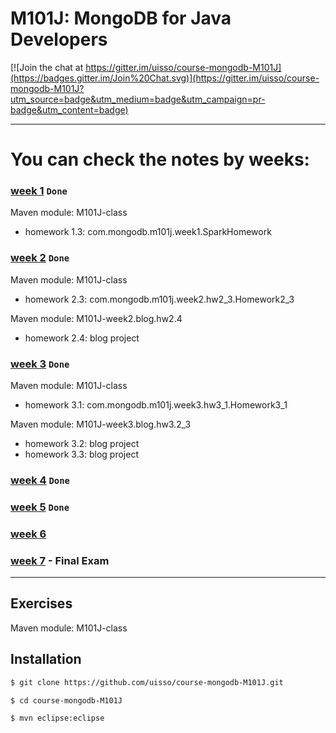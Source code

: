 M101J: MongoDB for Java Developers
===============================

[![Join the chat at https://gitter.im/uisso/course-mongodb-M101J](https://badges.gitter.im/Join%20Chat.svg)](https://gitter.im/uisso/course-mongodb-M101J?utm_source=badge&utm_medium=badge&utm_campaign=pr-badge&utm_content=badge)

---

# You can check the notes by weeks:
### [week 1](https://github.com/uisso/course-mongodb-M101J/blob/master/notes/week1.md) `Done`
Maven module: M101J-class
 * homework 1.3: com.mongodb.m101j.week1.SparkHomework

### [week 2](https://github.com/uisso/course-mongodb-M101J/blob/master/notes/week2.md) `Done`
Maven module: M101J-class
 * homework 2.3: com.mongodb.m101j.week2.hw2_3.Homework2_3

Maven module: M101J-week2.blog.hw2.4
 * homework 2.4: blog project

### [week 3](https://github.com/uisso/course-mongodb-M101J/blob/master/notes/week3.md) `Done`
Maven module: M101J-class
 * homework 3.1: com.mongodb.m101j.week3.hw3_1.Homework3_1

Maven module: M101J-week3.blog.hw3.2_3
 * homework 3.2: blog project
 * homework 3.3: blog project

### [week 4](https://github.com/uisso/course-mongodb-M101J/blob/master/notes/week4.md) `Done`

### [week 5](https://github.com/uisso/course-mongodb-M101J/blob/master/notes/week5.md) `Done`

### [week 6](https://github.com/uisso/course-mongodb-M101J/blob/master/notes/week6.md) ` `

### [week 7](https://github.com/uisso/course-mongodb-M101J/blob/master/notes/week7.md) - Final Exam ` `

---

Exercises
------------
Maven module:  M101J-class 


Installation
---------------
```sh
$ git clone https://github.com/uisso/course-mongodb-M101J.git
```

```sh
$ cd course-mongodb-M101J
```

```sh
$ mvn eclipse:eclipse
```